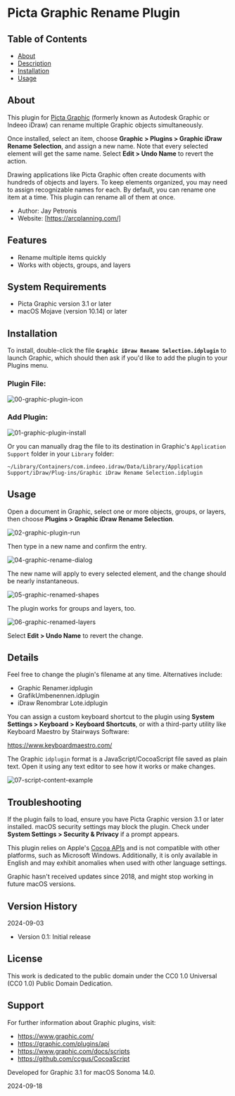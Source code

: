 # Picta Graphic Rename Plugin

## Table of Contents

- [About](#about)
- [Description](#description)
- [Installation](#installation)
- [Usage](#usage)

## About

This plugin for [Picta Graphic](https://graphic.com/) (formerly known as Autodesk Graphic or Indeeo iDraw) can rename multiple Graphic objects simultaneously.

Once installed, select an item, choose **Graphic > Plugins > Graphic iDraw Rename Selection**, and assign a new name. Note that every selected element will get the same name. Select **Edit > Undo Name** to revert the action.

Drawing applications like Picta Graphic often create documents with hundreds of objects and layers. To keep elements organized, you may need to assign recognizable names for each. By default, you can rename one item at a time. This plugin can rename all of them at once.

- Author: Jay Petronis
- Website: [https://arcplanning.com/]

## Features

- Rename multiple items quickly
- Works with objects, groups, and layers

## System Requirements

- Picta Graphic version 3.1 or later
- macOS Mojave (version 10.14) or later

## Installation

To install, double-click the file **`Graphic iDraw Rename Selection.idplugin`** to launch Graphic, which should then ask if you'd like to add the plugin to your Plugins menu.

### Plugin File:

![00-graphic-plugin-icon](img/00-graphic-plugin-icon.png)

### Add Plugin:

![01-graphic-plugin-install](img/01-graphic-plugin-install.png)

Or you can manually drag the file to its destination in Graphic's `Application Support` folder in your `Library` folder:

`~/Library/Containers/com.indeeo.idraw/Data/Library/Application Support/iDraw/Plug-ins/Graphic iDraw Rename Selection.idplugin`

## Usage

Open a document in Graphic, select one or more objects, groups, or layers, then choose **Plugins > Graphic iDraw Rename Selection**.

![02-graphic-plugin-run](img/02-graphic-plugin-run.png)

Then type in a new name and confirm the entry.

![04-graphic-rename-dialog](img/04-graphic-rename-dialog.png)

The new name will apply to every selected element, and the change should be nearly instantaneous.

![05-graphic-renamed-shapes](img/05-graphic-renamed-shapes.png)

The plugin works for groups and layers, too.

![06-graphic-renamed-layers](img/06-graphic-renamed-layers.png)

Select **Edit > Undo Name** to revert the change.

## Details

Feel free to change the plugin's filename at any time. Alternatives include:

- Graphic Renamer.idplugin
- GrafikUmbenennen.idplugin
- iDraw Renombrar Lote.idplugin

You can assign a custom keyboard shortcut to the plugin using **System Settings > Keyboard > Keyboard Shortcuts**, or with a third-party utility like Keyboard Maestro by Stairways Software:

https://www.keyboardmaestro.com/

The Graphic `idplugin` format is a JavaScript/CocoaScript file saved as plain text. Open it using any text editor to see how it works or make changes.

![07-script-content-example](img/07-script-content-example.png)

## Troubleshooting

If the plugin fails to load, ensure you have Picta Graphic version 3.1 or later installed.
macOS security settings may block the plugin. Check under **System Settings > Security & Privacy** if a prompt appears.

This plugin relies on Apple's [Cocoa APIs](<https://en.wikipedia.org/wiki/Cocoa_(API)>) and is not compatible with other platforms, such as Microsoft Windows. Additionally, it is only available in English and may exhibit anomalies when used with other language settings.

Graphic hasn't received updates since 2018, and might stop working in future macOS versions.

## Version History

2024-09-03

- Version 0.1: Initial release

## License

This work is dedicated to the public domain under the CC0 1.0 Universal (CC0 1.0) Public Domain Dedication.

## Support

For further information about Graphic plugins, visit:

- https://www.graphic.com/
- https://graphic.com/plugins/api
- https://www.graphic.com/docs/scripts
- https://github.com/ccgus/CocoaScript

Developed for Graphic 3.1 for macOS Sonoma 14.0.

2024-09-18
